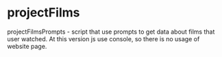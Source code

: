 # projectFilms
projectFilmsPrompts - script that use prompts to get data about films that user watched. At this version js use console, so there is no usage of website page.
